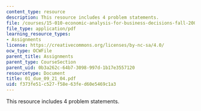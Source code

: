 ```yaml
---
content_type: resource
description: This resource includes 4 problem statements.
file: /courses/15-010-economic-analysis-for-business-decisions-fall-2004/f373fe51c527f58e63fed60e5469c1a3_01_due_09_21_04.pdf
file_type: application/pdf
learning_resource_types:
- Assignments
license: https://creativecommons.org/licenses/by-nc-sa/4.0/
ocw_type: OCWFile
parent_title: Assignments
parent_type: CourseSection
parent_uid: 0b3a262c-64b7-3098-997d-1b17e3557120
resourcetype: Document
title: 01_due_09_21_04.pdf
uid: f373fe51-c527-f58e-63fe-d60e5469c1a3
---
```

This resource includes 4 problem statements.